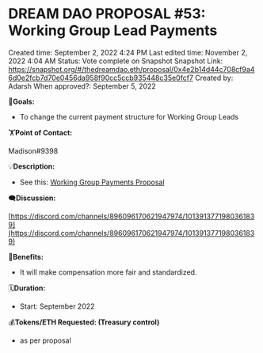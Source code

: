 # DREAM DAO PROPOSAL #53: Working Group Lead Payments

Created time: September 2, 2022 4:24 PM
Last edited time: November 2, 2022 4:04 AM
Status: Vote complete on Snapshot
Snapshot Link: https://snapshot.org/#/thedreamdao.eth/proposal/0x4e2b14d44c708cf9a46d0e2fcb7d70e0456da958f90cc5ccb935448c35e0fcf7
Created by: Adarsh
When approved?: September 5, 2022

🎯**Goals:**

- To change the current payment structure for Working Group Leads

🏋️**Point of Contact:**

Madison#9398

💡**Description:**

- See this: [Working Group Payments Proposal ](../../Design%20Documents%20&%20Braindumps%2096c62424d0454ec2bd5170ad5dce5dae/Working%20Group%20Payments%20Proposal%20bfc41cb3528b420a8ab0f413af027712.md)

🗨️**Discussion:** 

[https://discord.com/channels/896096170621947974/1013913771980361839](https://discord.com/channels/896096170621947974/1013913771980361839)

💚**Benefits:**

- It will make compensation more fair and standardized.

🗓️**Duration:**

- Start: September 2022

💰**Tokens/ETH Requested: (Treasury control)**

- as per proposal